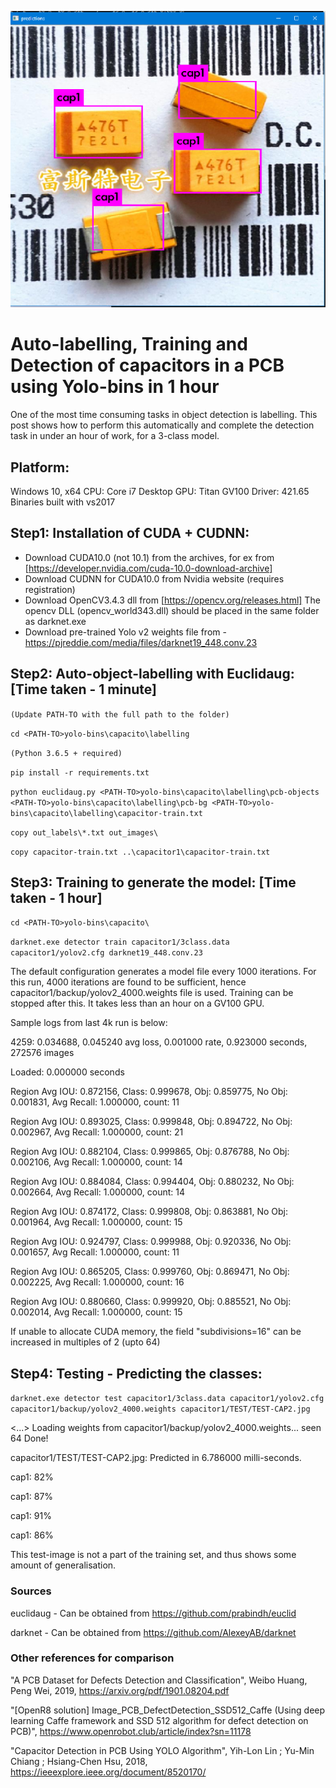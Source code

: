 ![Prediction](https://github.com/prabindh/yolo-bins/blob/master/capacito/prediction-result.png)

# Auto-labelling, Training and Detection of capacitors in a PCB using Yolo-bins in 1 hour

One of the most time consuming tasks in object detection is labelling. 
This post shows how to perform this automatically and complete the detection task in under an hour of work, for a 3-class model.

## Platform:
Windows 10, x64
CPU: Core i7 Desktop
GPU: Titan GV100
Driver: 421.65
Binaries built with vs2017

## Step1: Installation of CUDA + CUDNN:
- Download CUDA10.0 (not 10.1) from the archives, for ex from [https://developer.nvidia.com/cuda-10.0-download-archive]
- Download CUDNN for CUDA10.0 from Nvidia website (requires registration)
- Download OpenCV3.4.3 dll from [https://opencv.org/releases.html]
The opencv DLL (opencv_world343.dll) should be placed in the same folder as darknet.exe
- Download pre-trained Yolo v2 weights file from - https://pjreddie.com/media/files/darknet19_448.conv.23

## Step2: Auto-object-labelling with Euclidaug: [Time taken - 1 minute]
`(Update PATH-TO with the full path to the folder)`

`cd <PATH-TO>yolo-bins\capacito\labelling`

`(Python 3.6.5 + required)`

`pip install -r requirements.txt`

`python euclidaug.py <PATH-TO>yolo-bins\capacito\labelling\pcb-objects <PATH-TO>yolo-bins\capacito\labelling\pcb-bg <PATH-TO>yolo-bins\capacito\labelling\capacitor-train.txt`

`copy out_labels\*.txt out_images\`

`copy capacitor-train.txt ..\capacitor1\capacitor-train.txt`

## Step3: Training to generate the model: [Time taken - 1 hour]
`cd <PATH-TO>yolo-bins\capacito\`

`darknet.exe detector train capacitor1/3class.data capacitor1/yolov2.cfg darknet19_448.conv.23`

The default configuration generates a model file every 1000 iterations. For this run, 4000 iterations are found to be sufficient, hence capacitor1/backup/yolov2_4000.weights file is used. Training can be stopped after this. It takes less than an hour on a GV100 GPU.

Sample logs from last 4k run is below:

   4259: 0.034688, 0.045240 avg loss, 0.001000 rate, 0.923000 seconds, 272576 images

Loaded: 0.000000 seconds

Region Avg IOU: 0.872156, Class: 0.999678, Obj: 0.859775, No Obj: 0.001831, Avg Recall: 1.000000,  count: 11

Region Avg IOU: 0.893025, Class: 0.999848, Obj: 0.894722, No Obj: 0.002967, Avg Recall: 1.000000,  count: 21

Region Avg IOU: 0.882104, Class: 0.999865, Obj: 0.876788, No Obj: 0.002106, Avg Recall: 1.000000,  count: 14

Region Avg IOU: 0.884084, Class: 0.994404, Obj: 0.880232, No Obj: 0.002664, Avg Recall: 1.000000,  count: 14

Region Avg IOU: 0.874172, Class: 0.999808, Obj: 0.863881, No Obj: 0.001964, Avg Recall: 1.000000,  count: 15

Region Avg IOU: 0.924797, Class: 0.999988, Obj: 0.920336, No Obj: 0.001657, Avg Recall: 1.000000,  count: 11

Region Avg IOU: 0.865205, Class: 0.999760, Obj: 0.869471, No Obj: 0.002225, Avg Recall: 1.000000,  count: 16

Region Avg IOU: 0.880660, Class: 0.999920, Obj: 0.885521, No Obj: 0.002014, Avg Recall: 1.000000,  count: 15

If unable to allocate CUDA memory, the field "subdivisions=16" can be increased in multiples of 2 (upto 64)

## Step4: Testing - Predicting the classes:

`darknet.exe detector test capacitor1/3class.data capacitor1/yolov2.cfg capacitor1/backup/yolov2_4000.weights capacitor1/TEST/TEST-CAP2.jpg`

<...>
Loading weights from capacitor1/backup/yolov2_4000.weights...
 seen 64
Done!

capacitor1/TEST/TEST-CAP2.jpg: Predicted in 6.786000 milli-seconds.

cap1: 82%

cap1: 87%

cap1: 91%

cap1: 86%

This test-image is not a part of the training set, and thus shows some amount of generalisation.

### Sources
euclidaug - Can be obtained from https://github.com/prabindh/euclid

darknet - Can be obtained from https://github.com/AlexeyAB/darknet

### Other references for comparison

"A PCB Dataset for Defects Detection and Classification", Weibo Huang, Peng Wei, 2019, https://arxiv.org/pdf/1901.08204.pdf

"[OpenR8 solution] Image_PCB_DefectDetection_SSD512_Caffe (Using deep learning Caffe framework and SSD 512 algorithm for defect detection on PCB)", https://www.openrobot.club/article/index?sn=11178

"Capacitor Detection in PCB Using YOLO Algorithm", Yih-Lon Lin ; Yu-Min Chiang ; Hsiang-Chen Hsu, 2018,
https://ieeexplore.ieee.org/document/8520170/
